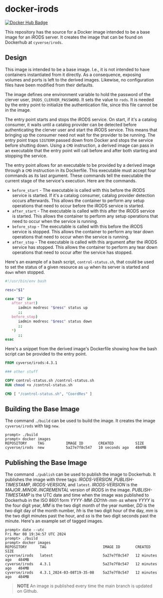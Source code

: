 # docker-irods

[![Docker Hub Badge](https://img.shields.io/docker/pulls/cyverse/irods)](https://hub.docker.com/r/cyverse/irods)

This repository has the source for a Docker image intended to be a base image for an iRODS server. It creates the image that can be found on Dockerhub at `cyverse/irods`.

## Design

This image is intended to be a base image. I.e., it is not intended to have containers instantiated from it directly. As a consequence, exposing volumes and ports is left to the derived images. Likewise, no configuration files have been modified from their defaults.

The image defines one environment variable to hold the password of the clerver user, `IRODS_CLERVER_PASSWORD`. It sets the value to `rods`. It is needed by the entry point to initialize the authentication file, since this file cannot be in the image.

The entry point starts and stops the iRODS service. On start, if it's a catalog consumer, it waits until a catalog provider can be detected before authenticating the clerver user and start the iRODS service. This means that bringing up the consumer need not wait for the provider to be running. The entry point traps `SIGTERM` passed down from Docker and stops the service before shutting down. Using a `CMD` instruction, a derived image can pass in an executable that the entry point will call before and after both starting and stopping the service.

The entry point allows for an executable to be provided by a derived image through a `CMD` instruction in its Dockerfile. This executable must accept four commands as its last argument. These commands tell the executable the current stage of the service's execution. Here are the commands.

* `before_start` - The executable is called with this before the iRODS service is started. If it's a catalog consumer, catalog provider detection occurs afterwards. This allows the container to perform any setup operations that need to occur before the iRODS service is started.
* `after_start` - The executable is called with this after the iRODS service is started. This allows the container to perform any setup operations that need to occur when the service is running.
* `before_stop` - The executable is called with this before the iRODS service is stopped. This allows the container to perform any tear down operations that need to occur when the service is running.
* `after_stop` - The executable is called with this argument after the iRODS service has stopped. This allows the container to perform any tear down operations that need to occur after the service has stopped.

Here's an example of a bash script, `control-status.sh`, that could be used to set the status of a given resource as `up` when its server is started and `down` when stopped.

```bash
#!/usr/bin/env bash

resc="$1"

case "$2" in
   after_start)
      iadmin modresc "$resc" status up
      ;;
   before_stop)
      iadmin modresc "$resc" status down
      ;;
   *)
      ;;
esac
```

Here's a snippet from the derived image's Dockerfile showing how the bash script can be provided to the entry point.

```Dockerfile
FROM cyverse/irods:4.3.1

### other stuff

COPY control-status.sh /control-status.sh
RUN chmod +x /control-status.sh

CMD [ "/control-status.sh", "CoordRes" ]
```

## Building the Base Image

The command `./build` can be used to build the image. It creates the image `cyverse/irods` with tag `new`.

```console
prompt> ./build
prompt> docker images
REPOSITORY     TAG          IMAGE ID       CREATED          SIZE
cyverse/irods  new          5a27e7f8c547   10 seconds ago   484MB
```

## Publishing the Base Image

The command `./publish` can be used to publish the image to Dockerhub. It publishes the image with three tags: _IRODS-VERSION_`_`_PUBLISH-TIMESTAMP_, _IRODS-VERSION_, and `latest`. _IRODS-VERSION_ is the _MAJOR_`.`_MINOR_`.`_INCREMENTAL_ version of iRODS in the image. _PUBLISH-TIMESTAMP_ is the UTC date and time when the image was published to Dockerhub in the ISO 8601 form _YYYY_`-`_MM_`-`_DD_`T`_hh_`-`_mm_`-`_ss_ where _YYYY_ is the four digit year, _MM_ is the two digit month of the year number, _DD_ is the two digit day of the month number, _hh_ is the two digit hour of the day, _mm_ is the two digit minutes past the hour, and _ss_ is the two digit seconds past the minute. Here's an example set of tagged images.

```console
prompt> date --utc
Fri Mar 08 19:34:57 UTC 2024
prompt> ./build
prompt> docker images
REPOSITORY      TAG                          IMAGE ID       CREATED          SIZE
cyverse/irods   latest                       5a27e7f8c547   12 minutes ago   484MB
cyverse/irods   4.3.1                        5a27e7f8c547   12 minutes ago   484MB
cyverse/irods   4.3.1_2024-03-08T19-35-08    5a27e7f8c547   12 minutes ago   484MB
```

> **NOTE**
> An image is published every time the main branch is updated on Github.

